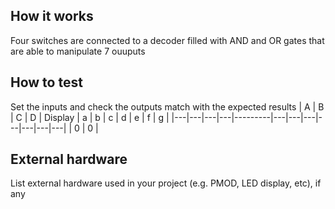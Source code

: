 <!---

This file is used to generate your project datasheet. Please fill in the information below and delete any unused
sections.

You can also include images in this folder and reference them in the markdown. Each image must be less than
512 kb in size, and the combined size of all images must be less than 1 MB.
-->

## How it works

Four switches are connected to a decoder filled with AND and OR gates that are able to manipulate 7 ouuputs

## How to test

Set the inputs and check the outputs match with the expected results
| A | B | C | D | Display | a | b | c | d | e | f | g |
|---|---|---|---|---------|---|---|---|---|---|---|---|
| 0 | 0 |
## External hardware

List external hardware used in your project (e.g. PMOD, LED display, etc), if any
